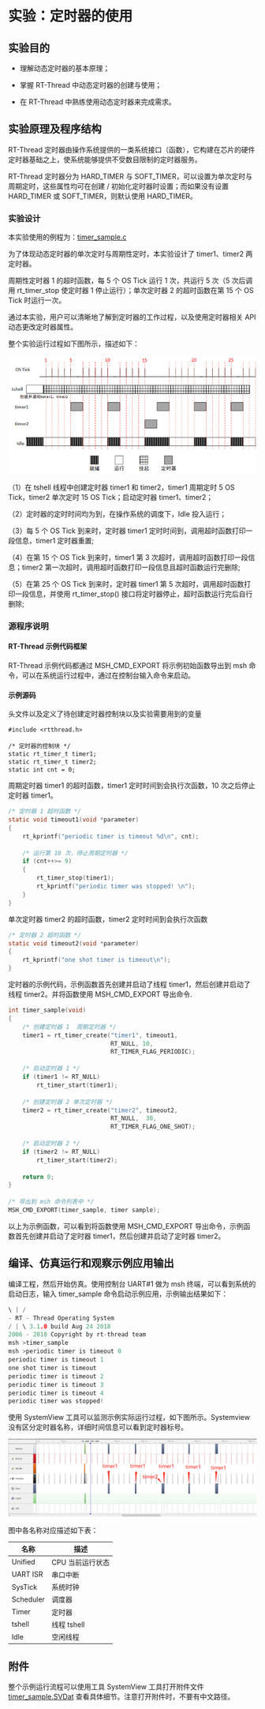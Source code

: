 实验：定时器的使用
==================

实验目的
--------

-   理解动态定时器的基本原理；

-   掌握 RT-Thread 中动态定时器的创建与使用；

-   在 RT-Thread 中熟练使用动态定时器来完成需求。

实验原理及程序结构
------------------

RT-Thread 定时器由操作系统提供的一类系统接口（函数），它构建在芯片的硬件定时器基础之上，使系统能够提供不受数目限制的定时器服务。

RT-Thread 定时器分为 HARD_TIMER 与 SOFT_TIMER，可以设置为单次定时与周期定时，这些属性均可在创建 / 初始化定时器时设置；而如果没有设置 HARD_TIMER 或 SOFT_TIMER，则默认使用 HARD_TIMER。

###  实验设计

本实验使用的例程为：[timer_sample.c](https://github.com/RT-Thread-packages/kernel-sample/blob/v0.2.0/timer_sample.c)

为了体现动态定时器的单次定时与周期性定时，本实验设计了 timer1、timer2 两定时器。

周期性定时器 1 的超时函数，每 5 个 OS Tick 运行 1 次，共运行 5 次（5 次后调用 rt_timer_stop 使定时器 1 停止运行）；单次定时器 2 的超时函数在第 15 个 OS Tick 时运行一次。

通过本实验，用户可以清晰地了解到定时器的工作过程，以及使用定时器相关 API 动态更改定时器属性。

整个实验运行过程如下图所示，描述如下：

  ![实验运行过程](figures/process30.png)

（1）在 tshell 线程中创建定时器 timer1 和 timer2，timer1 周期定时 5 OS Tick，timer2 单次定时 15 OS Tick；启动定时器 timer1、timer2；

（2）定时器的定时时间均为到，在操作系统的调度下，Idle 投入运行；

（3）每 5 个 OS Tick 到来时，定时器 timer1 定时时间到，调用超时函数打印一段信息，timer1 定时器重置;

（4）在第 15 个 OS Tick 到来时，timer1 第 3 次超时，调用超时函数打印一段信息；timer2 第一次超时，调用超时函数打印一段信息且超时函数运行完删除;

（5）在第 25 个 OS Tick 到来时，定时器 timer1 第 5 次超时，调用超时函数打印一段信息，并使用 rt_timer_stop() 接口将定时器停止，超时函数运行完后自行删除;

### 源程序说明

#### RT-Thread 示例代码框架

RT-Thread 示例代码都通过 MSH_CMD_EXPORT 将示例初始函数导出到 msh 命令，可以在系统运行过程中，通过在控制台输入命令来启动。

#### 示例源码

头文件以及定义了待创建定时器控制块以及实验需要用到的变量

```
#include <rtthread.h>

/* 定时器的控制块 */
static rt_timer_t timer1;
static rt_timer_t timer2;
static int cnt = 0;
```

周期定时器 timer1 的超时函数，timer1 定时时间到会执行次函数，10 次之后停止定时器 timer1。
```c
/* 定时器 1 超时函数 */
static void timeout1(void *parameter)
{
    rt_kprintf("periodic timer is timeout %d\n", cnt);

    /* 运行第 10 次，停止周期定时器 */
    if (cnt++>= 9)
    {
        rt_timer_stop(timer1);
        rt_kprintf("periodic timer was stopped! \n");
    }
}
```

单次定时器 timer2 的超时函数，timer2 定时时间到会执行次函数

```c
/* 定时器 2 超时函数 */
static void timeout2(void *parameter)
{
    rt_kprintf("one shot timer is timeout\n");
}
```

定时器的示例代码，示例函数首先创建并启动了线程 timer1，然后创建并启动了线程 timer2。并将函数使用 MSH_CMD_EXPORT 导出命令.

```c
int timer_sample(void)
{
    /* 创建定时器 1  周期定时器 */
    timer1 = rt_timer_create("timer1", timeout1,
                             RT_NULL, 10,
                             RT_TIMER_FLAG_PERIODIC);

    /* 启动定时器 1 */
    if (timer1 != RT_NULL)
        rt_timer_start(timer1);

    /* 创建定时器 2 单次定时器 */
    timer2 = rt_timer_create("timer2", timeout2,
                             RT_NULL,  30,
                             RT_TIMER_FLAG_ONE_SHOT);

    /* 启动定时器 2 */
    if (timer2 != RT_NULL)
        rt_timer_start(timer2);

    return 0;
}

/* 导出到 msh 命令列表中 */
MSH_CMD_EXPORT(timer_sample, timer sample);
```

以上为示例函数，可以看到将函数使用 MSH_CMD_EXPORT 导出命令，示例函数首先创建并启动了定时器 timer1，然后创建并启动了定时器 timer2。

编译、仿真运行和观察示例应用输出
--------------------------------

编译工程，然后开始仿真。使用控制台 UART#1 做为 msh 终端，可以看到系统的启动日志，输入 timer_sample 命令启动示例应用，示例输出结果如下：

```c
\ | /
- RT - Thread Operating System
/ | \ 3.1.0 build Aug 24 2018
2006 - 2018 Copyright by rt-thread team
msh >timer_sample
msh >periodic timer is timeout 0
periodic timer is timeout 1
one shot timer is timeout
periodic timer is timeout 2
periodic timer is timeout 3
periodic timer is timeout 4
periodic timer was stopped!
```

使用 SystemView 工具可以监测示例实际运行过程，如下图所示。Systemview 没有区分定时器名称，详细时间信息可以看到定时器标号。

![示例运行流程图](figures/process31.png)

图中各名称对应描述如下表：

| 名称      | 描述            |
|-----------|-----------------|
| Unified   | CPU 当前运行状态 |
| UART ISR  | 串口中断        |
| SysTick   | 系统时钟        |
| Scheduler | 调度器          |
| Timer     | 定时器          |
| tshell    | 线程 tshell      |
| Idle      | 空闲线程        |

附件
----

整个示例运行流程可以使用工具 SystemView 工具打开附件文件 [timer_sample.SVDat](https://www.rt-thread.org/document/site/tutorial/experimental-manual/timer_sample/timer_sample.SVDat) 查看具体细节。注意打开附件时，不要有中文路径。

